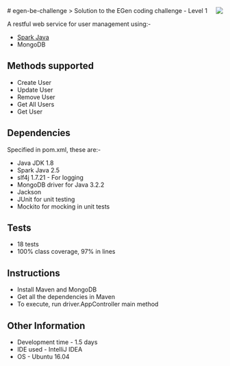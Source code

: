 <img src = "https://egen.solutions/images/egen-logo.png" align = "right">
# egen-be-challenge
> Solution to the EGen coding challenge - Level 1

A restful web service for user management using:-

- [Spark Java](http://sparkjava.com/)
- MongoDB

## Methods supported
- Create User 
- Update User
- Remove User
- Get All Users
- Get User

## Dependencies
Specified in pom.xml, these are:-

- Java JDK 1.8
- Spark Java 2.5
- slf4j 1.7.21 - For logging
- MongoDB driver for Java 3.2.2
- Jackson
- JUnit for unit testing
- Mockito for mocking in unit tests

## Tests
- 18 tests
- 100% class coverage, 97% in lines

## Instructions
- Install Maven and MongoDB
- Get all the dependencies in Maven
- To execute, run driver.AppController main method

## Other Information
- Development time - 1.5 days
- IDE used - IntelliJ IDEA
- OS - Ubuntu 16.04
